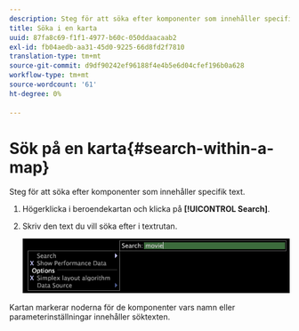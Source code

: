 ```yaml
---
description: Steg för att söka efter komponenter som innehåller specifik text.
title: Söka i en karta
uuid: 87fa8c69-f1f1-4977-b60c-050ddaacaab2
exl-id: fb04aedb-aa31-45d0-9225-66d8fd2f7810
translation-type: tm+mt
source-git-commit: d9df90242ef96188f4e4b5e6d04cfef196b0a628
workflow-type: tm+mt
source-wordcount: '61'
ht-degree: 0%

---
```


# Sök på en karta{#search-within-a-map}

Steg för att söka efter komponenter som innehåller specifik text.

1. Högerklicka i beroendekartan och klicka på **[!UICONTROL Search]**.
1. Skriv den text du vill söka efter i textrutan.

   ![Steginformation](assets/vis_DependencyMap_Search.png)

Kartan markerar noderna för de komponenter vars namn eller parameterinställningar innehåller söktexten.

